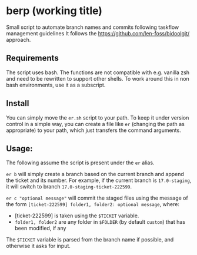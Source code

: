 # berp (working title)

Small script to automate branch names and commits following taskflow management guidelines
It follows the https://github.com/len-foss/bidoolgit/ approach.

## Requirements

The script uses bash. 
The functions are not compatible with e.g. vanilla zsh and need to be rewritten to support other shells.
To work around this in non bash environments, use it as a subscript.

## Install

You can simply move the `er.sh` script to your path.
To keep it under version control in a simple way, you can create a file like `er` (changing the path as appropriate) to your path, which just transfers the command arguments.

## Usage:

The following assume the script is present under the `er` alias.

```er b```
will simply create a branch based on the current branch and append the ticket and its number.
For example, if the current branch is `17.0-staging`, it will switch to branch `17.0-staging-ticket-222599`.

```er c "optional message"```
will commit the staged files using the message of the form `[ticket-222599] folder1, folder2: optional message`, where:
- [ticket-222599] is taken using the `$TICKET` variable.
- `folder1, folder2` are any folder in `$FOLDER` (by default `custom`) that has been modified, if any

The `$TICKET` variable is parsed from the branch name if possible, and otherwise it asks for input.